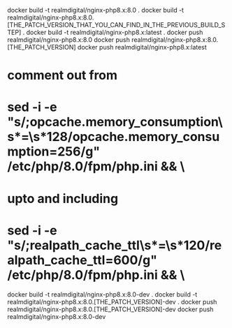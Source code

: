 docker build -t realmdigital/nginx-php8.x:8.0 .
docker build -t realmdigital/nginx-php8.x:8.0.[THE_PATCH_VERSION_THAT_YOU_CAN_FIND_IN_THE_PREVIOUS_BUILD_STEP] .
docker build -t realmdigital/nginx-php8.x:latest .
docker push realmdigital/nginx-php8.x:8.0
docker push realmdigital/nginx-php8.x:8.0.[THE_PATCH_VERSION]
docker push realmdigital/nginx-php8.x:latest

# comment out from 
# sed -i -e "s/;opcache.memory_consumption\s*=\s*128/opcache.memory_consumption=256/g" /etc/php/8.0/fpm/php.ini && \
# upto and including
# sed -i -e "s/;realpath_cache_ttl\s*=\s*120/realpath_cache_ttl=600/g" /etc/php/8.0/fpm/php.ini && \
docker build -t realmdigital/nginx-php8.x:8.0-dev .
docker build -t realmdigital/nginx-php8.x:8.0.[THE_PATCH_VERSION]-dev .
docker push realmdigital/nginx-php8.x:8.0.[THE_PATCH_VERSION]-dev
docker push realmdigital/nginx-php8.x:8.0-dev

